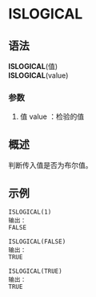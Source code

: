 # ISLOGICAL
## 语法
**ISLOGICAL**(值)	    
**ISLOGICAL**(value)
### 参数
1. 值 value ：检验的值
## 概述
判断传入值是否为布尔值。
## 示例
```
ISLOGICAL(1)
输出：
FALSE

ISLOGICAL(FALSE)
输出：
TRUE

ISLOGICAL(TRUE)
输出：
TRUE
```